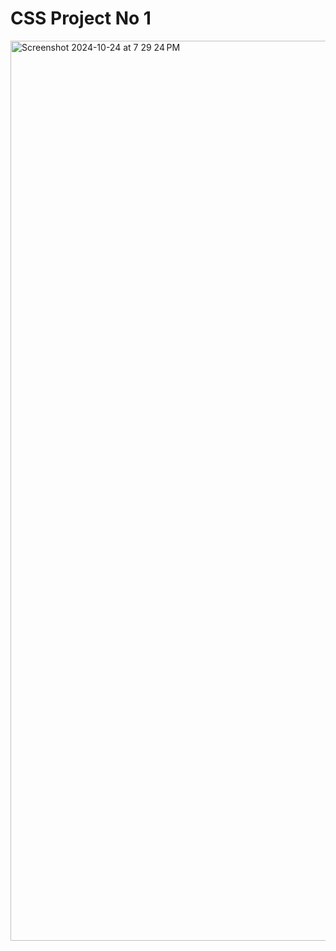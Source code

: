 # CSS Project No 1

<img width="1440" alt="Screenshot 2024-10-24 at 7 29 24 PM" src="https://github.com/user-attachments/assets/49806894-8af9-4d9c-ab15-6e7346b6cd65">
